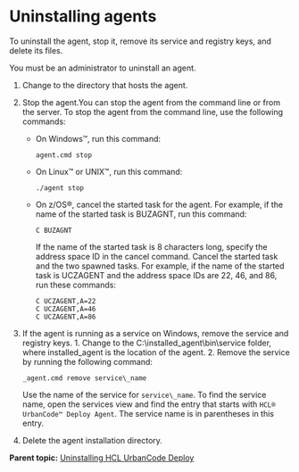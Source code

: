 # Uninstalling agents

To uninstall the agent, stop it, remove its service and registry keys, and delete its files.

You must be an administrator to uninstall an agent.

1.   Change to the directory that hosts the agent. 
2.  Stop the agent.You can stop the agent from the command line or from the server. To stop the agent from the command line, use the following commands:
    -   On Windows™, run this command:

        ```
        agent.cmd stop
        ```

    -   On Linux™ or UNIX™, run this command:

        ```
        ./agent stop
        ```

    -   On z/OS®, cancel the started task for the agent. For example, if the name of the started task is BUZAGNT, run this command:

        ```
        C BUZAGNT
        ```

        If the name of the started task is 8 characters long, specify the address space ID in the cancel command. Cancel the started task and the two spawned tasks. For example, if the name of the started task is UCZAGENT and the address space IDs are 22, 46, and 86, run these commands:

        ```
        C UCZAGENT,A=22
        C UCZAGENT,A=46
        C UCZAGENT,A=86
        ```

3.   If the agent is running as a service on Windows, remove the service and registry keys. 
    1.   Change to the C:\\installed\_agent\\bin\\service folder, where installed\_agent is the location of the agent. 
    2.   Remove the service by running the following command: 

        ```
        _agent.cmd remove service\_name
        ```

        Use the name of the service for `service\_name`. To find the service name, open the services view and find the entry that starts with `HCL® UrbanCode™ Deploy Agent`. The service name is in parentheses in this entry.

4.  Delete the agent installation directory.

**Parent topic:** [Uninstalling HCL UrbanCode Deploy](../../com.ibm.udeploy.install.doc/topics/uninstall_ch.md)

